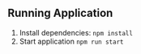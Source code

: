 ## Running Application

1.  Install dependencies: `npm install`
1.  Start application `npm run start`
